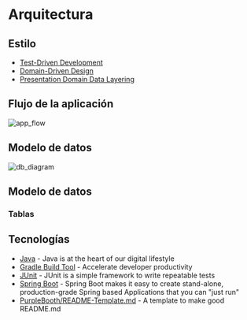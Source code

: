 # Arquitectura

## Estilo

- [Test-Driven Development](https://es.wikipedia.org/wiki/Desarrollo_guiado_por_pruebas)
- [Domain-Driven Design](https://es.wikipedia.org/wiki/Dise%C3%B1o_guiado_por_el_dominio)
- [Presentation Domain Data Layering](https://martinfowler.com/bliki/PresentationDomainDataLayering.html)

## Flujo de la aplicación

![app_flow](../_media/flujo_de_la_app.png)

## Modelo de datos

![db_diagram](../_media/db_diagram.png "':size=480x1070'")

## Modelo de datos

### Tablas

## Tecnologías

* [Java](https://go.java/index.html) - Java is at the heart of our digital lifestyle
* [Gradle Build Tool](https://gradle.org/) - Accelerate developer productivity
* [JUnit](https://junit.org/) - JUnit is a simple framework to write repeatable tests
* [Spring Boot](https://spring.io/projects/spring-boot) - Spring Boot makes it easy to create stand-alone,
  production-grade Spring based Applications that you can "just run"
* [PurpleBooth/README-Template.md](https://gist.github.com/PurpleBooth/109311bb0361f32d87a2) - A template to make good
  README.md

